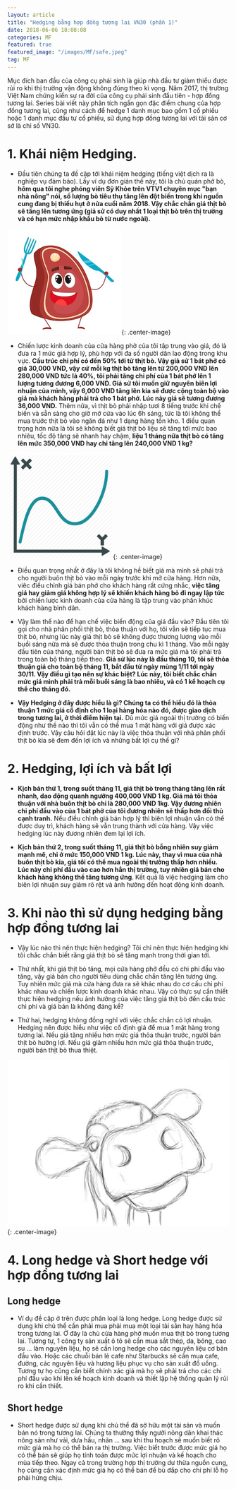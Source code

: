 ```yaml
---
layout: article
title: "Hedging bằng hợp đồng tương lai VN30 (phần 1)"
date: 2018-06-06 18:08:08
categories: MF
featured: true
featured_image: "/images/MF/safe.jpeg"
tag: MF
---
```


Mục đích ban đầu của công cụ phái sinh là giúp nhà đầu tư giảm thiểu được rủi ro khi thị trường vận động không đúng theo kì vọng. Năm 2017, thị trường Việt Nam chứng kiến sự ra đời của công cụ phái sinh đầu tiên - hợp đồng tương lai. Series bài viết này phân tích ngắn gọn đặc điểm chung của hợp đồng tương lai, cũng như cách để hedge 1 danh mục bao gồm 1 cổ phiếu hoặc 1 danh mục đầu tư cổ phiếu, sử dụng hợp đồng tương lai với tài sản cơ sở là chỉ số VN30.


# 1. Khái niệm Hedging.
- Đầu tiên chúng ta đề cập tới khái niệm hedging (tiếng việt dịch ra là nghiệp vụ đảm bảo). Lấy ví dụ đơn giản thế này, tôi là chủ quán phở bò, **hôm qua tôi nghe phóng viên Sỹ Khỏe trên VTV1 chuyên mục "bạn nhà nông" nói, số lượng bò tiêu thụ tăng lên đột biến trong khi nguồn cung đang bị thiếu hụt ở nửa cuối năm 2018. Vậy chắc chắn giá thịt bò sẽ tăng lên tương ứng (giả sử có duy nhất 1 loại thịt bò trên thị trường và có hạn mức nhập khẩu bò từ nước ngoài).**


![Beef](/images/MF/pic1.jpg){: .center-image}

- Chiến lược kinh doanh của cửa hàng phở của tôi tập trung vào giá, đó là đưa ra 1 mức giá hợp lý, phù hợp với đa số người dân lao động trong khu vực. **Cấu trúc chi phí có đến 50% tới từ thịt bò. Vậy giả sử 1 bát phở có giá 30,000 VND, vậy cứ mỗi kg thịt bò tăng lên từ 200,000 VND lên 280,000 VND tức là 40%, tôi phải tăng chi phí của 1 bát phở lên 1 lượng tương đương 6,000 VND. Giả sử tôi muốn giữ nguyên biên lợi nhuận của mình, vậy 6,000 VND tăng lên kia sẽ được cộng toàn bộ vào giá mà khách hàng phải trả cho 1 bát phở. Lúc này giá sẽ tương đương 36,000 VND.** Thêm nữa, vì thịt bò phải nhập tươi 8 tiếng trước khi chế biến và sẵn sàng cho giờ mở cửa vào lúc 6h sáng, tức là tôi không thể mua trước thịt bò vào ngăn đá như 1 dạng hàng tồn kho. 1 điều quan trọng hơn nữa là tôi sẽ không biết giá thịt bò liệu sẽ tăng tới mức bao nhiêu, tốc độ tăng sẽ nhanh hay chậm, **liệu 1 tháng nữa thịt bò có tăng lên mức 350,000 VND hay chỉ tăng lên 240,000 VND 1 kg?**

![Beef](/images/MF/pic2.png){: .center-image}

- Điều quan trọng nhất ở đây là tôi không hề biết giá mà mình sẽ phải trả cho người buôn thịt bò vào mỗi ngày trước khi mở cửa hàng. Hơn nữa, viêc điều chỉnh giá bán phở cho khách hàng rất cứng nhắc, **việc tăng giá hay giảm giá không hợp lý sẽ khiến khách hàng bỏ đi ngay lập tức** bởi chiến lược kinh doanh của cửa hàng là tập trung vào phân khúc khách hàng bình dân.

- Vậy làm thế nào để hạn chế việc biến động của giá đầu vào? Đầu tiên tôi gọi cho nhà phân phối thịt bò, thỏa thuận với họ, tôi vẫn sẽ tiếp tục mua thịt bò, nhưng lúc này giá thịt bò sẽ không được thương lượng vào mỗi buổi sáng nữa mà sẽ được thỏa thuận trong chu kì 1 tháng. Vào mỗi ngày đầu tiên của tháng, người bán thịt bò sẽ đưa ra mức giá mà tôi phải trả trong toàn bộ tháng tiếp theo. **Giả sử lúc này là đầu tháng 10, tôi sẽ thỏa thuận giá cho toàn bộ tháng 11, bắt đầu từ ngày mùng 1/11 tới ngày 30/11. Vậy điều gì tạo nên sự khác biệt? Lúc này, tôi biết chắc chắn mức giá mình phải trả mỗi buổi sáng là bao nhiêu, và có 1 kế hoạch cụ thể cho tháng đó.**

- **Vậy Hedging ở đây được hiểu là gì? Chúng ta có thể hiểu đó là thỏa thuận 1 mức giá cố định cho 1 loại hàng hóa nào đó, được giao dịch trong tương lai, ở thời điểm hiện tại.** Dù mức giá ngoài thị trường có biến động như thế nào thì tôi vẫn có thể mua 1 mặt hàng với giá được xác định trước. Vậy câu hỏi đặt lúc này là việc thỏa thuận với nhà phân phối thịt bò kia sẽ đem đến lợi ích và những bất lợi cụ thể gì?

# 2. Hedging, lợi ích và bất lợi
- **Kịch bản thứ 1, trong suốt tháng 11, giá thịt bò trong tháng tăng lên rất nhanh, dao động quanh ngưỡng 400,000 VND 1 kg. Giá mà tôi thỏa thuận với nhà buôn thịt bò chỉ là 280,000 VND 1kg. Vậy đương nhiên chỉ phí đầu vào của 1 bát phở của tôi đương nhiên sẽ thấp hơn đối thủ cạnh tranh.** Nếu điều chỉnh giá bán hợp lý thì biên lợi nhuận vẫn có thể được duy trì, khách hàng sẽ vẫn trung thành với cửa hàng. Vậy việc hedging lúc này đương nhiên đem lại lợi ích.

- **Kịch bản thứ 2, trong suốt tháng 11, giá thịt bò bỗng nhiên suy giảm mạnh mẽ, chỉ ở mức 150,000 VND 1 kg. Lúc này, thay vì mua của nhà buôn thịt bò kia, giá tôi có thể mua ngoài thị trường thấp hơn nhiều. Lúc này chi phí đầu vào cao hơn hẳn thị trường, tuy nhiên giá bán cho khách hàng không thể tăng tương ứng**. Kết quả là việc hedging làm cho biên lợi nhuận suy giảm rõ rệt và ảnh hưởng đến hoạt động kinh doanh.

# 3. Khi nào thì sử dụng hedging bằng hợp đồng tương lai
- Vậy lúc nào thì nên thực hiện hedging? Tôi chỉ nên thực hiện hedging khi tôi chắc chắn biết rằng giá thịt bò sẽ tăng mạnh trong thời gian tới.

- Thứ nhất, khi giá thịt bò tăng, mọi cửa hàng phở đều có chi phí đầu vào tăng, vậy giá bán cho người tiêu dùng chắc chắn tăng lên tương ứng. Tuy nhiên mức giá mà cửa hàng đưa ra sẽ khác nhau do cơ cấu chi phí khác nhau và chiến lược kinh doanh khác nhau. Vậy có thực sự cần thiết thực hiện hedging nếu ảnh hưởng của việc tăng giá thịt bò đến cấu trúc chi phí và giá bán là không đáng kể?

- Thứ hai, hedging không đồng nghĩ với việc chắc chắn có lợi nhuận. Hedging nên được hiểu như việc cố định giá để mua 1 mặt hàng trong tương lai. Nếu giá tăng nhiều hơn mức giá thỏa thuận trước, người bán thịt bò hưởng lợi. Nếu giá giảm nhiều hơn mức giá thỏa thuận trước, người bán thịt bò thua thiệt.

![Beef](/images/MF/pic3.jpg){: .center-image}

# 4. Long hedge và Short hedge với hợp đồng tương lai

## Long hedge

- Ví dụ đề cập ở trên được phân loại là long hedge. Long hedge được sử dụng khi chủ thể cần phải mua phải mua một loại tài sản hay hàng hóa trong tương lai. Ở đây là chủ cửa hàng phở muốn mua thịt bò trong tương lai. Tương tự, 1 công ty sản xuất ô tô sẽ cần mua sắt thép, da, bông, cao su ... làm nguyên liệu, họ sẽ cần long hedge cho các nguyên liệu cơ bản đầu vào. Hoặc các chuỗi bán lẻ cafe như Starbucks sẽ cần mua cafe, đường, các nguyên liệu và hương liệu phục vụ cho sản xuất đồ uống. Tương tự họ cũng cần biết chính xác giá mà họ sẽ phải trả cho các chi phí đầu vào khi lên kế hoạch kinh doanh và thiết lập hệ thống quản lý rủi ro khi cần thiết.

## Short hedge
- Short hedge được sử dụng khi chủ thể đã sở hữu một tài sản và muốn bán nó trong tương lai. Chúng ta thường thấy người nông dân khai thác nông sản như vải, dưa hấu, nhãn ... sau khi thu hoạch sẽ muốn biết rõ mức giá mà họ có thể bán ra thị trường. Việc biết trước được mức giá họ có thể bán sẽ giúp họ tính toán được mức lợi nhuận và kế hoạch cho mùa tiếp theo. Ngay cả trong trường hợp thị trường dư thừa nguồn cung, họ cũng cần xác định mức giá họ có thể bán để bù đắp cho chi phí lỗ họ phải hứng chịu.

